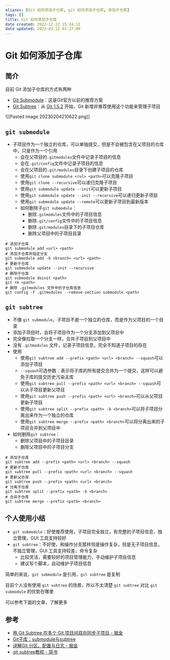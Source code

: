 ```yaml
---
aliases: [Git 如何添加子仓库, git 如何添加子仓库, 添加子仓库]
tags: []
title: Git 如何添加子仓库
date created: 2022-12-22 15:24:12
date updated: 2023-03-12 01:27:00
---
```


# Git 如何添加子仓库

## 简介

目前 Git 添加子仓库的方式有两种

- [Git Submodule](https://link.juejin.cn?target=http%3A%2F%2Fgit-scm.com%2Fdocs%2Fgit-submodule "http://git-scm.com/docs/git-submodule")：这是Git官方以前的推荐方案
- [Git Subtree](https://link.juejin.cn?target=https%3A%2F%2Fmedium.com%2F%40porteneuve%2Fmastering-git-Subtrees-943d29a798ec "https://medium.com/@porteneuve/mastering-git-Subtrees-943d29a798ec")：从 [Git 1.5.2](https://link.juejin.cn?target=http%3A%2F%2Flwn.net%2FArticles%2F235109%2F "http://lwn.net/Articles/235109/") 开始，Git 新增并推荐使用这个功能来管理子项目

![[Pasted image 20230204210622.png]]

## `git submodule`

- 子项目作为一个独立的仓库，可以单独提交，但是不会被包含在父项目的仓库中，只是作为一个引用
	- 会在父项目的`.gitmodules`文件中记录子项目的信息
	- 会在`.git/config`文件中记录子项目的信息
	- 会在父项目的`.git/modules`目录下创建子项目的仓库
	- 使用`git clone submodule <rul> <path>`可以克隆子项目
	- 使用`git clone --recursive`可以递归克隆子项目
	- 使用`git submodule update --init`可以更新子项目
	- 使用`git submodule update --init --recursive`可以递归更新子项目
	- 使用`git submodule update --remote`可以更新子项目到最新版本
	- 如何删除子`git submodule`：
		- 删除`.gitmodules`文件中的子项目信息
		- 删除`.git/config`文件中的子项目信息
		- 删除`.git/modules`目录下的子项目仓库
		- 删除父项目中的子项目目录

```shell
# 添加子仓库
git submodule add <url> <path>
# 添加子仓库并指定分支
git submodule add -b <branch> <url> <path>
# 更新子仓库
git submodule update --init --recursive
# 删除子仓库
git submodule deinit <path>
git rm <path>
# 删除 .gitmodules 文件中的子仓库信息
git config -f .gitmodules --remove-section submodule.<path>
```

## `git subtree`

 - 不像 `git submodule`，子项目不是一个独立的仓库，而是作为父项目的一个目录
- 添加子项目时，会将子项目作为一个分支添加到父项目中
- 完全像拉取一个分支一样，合并子项目到父项目中
- 没有 `.gitmodules` 文件，记录子项目信息，完全不知道子项目的存在
- 使用
	- 使用`git subtree add --prefix <path> <url> <branch> --squash`可以添加子项目
	- `--squash`可选参数：表示将子库的所有提交合并为一个提交，这样可以避免子库的提交历史污染主库
	- 使用`git subtree pull --prefix <path> <url> <branch> --squash`可以从子项目更新父项目
	- 使用`git subtree push --prefix <path> <url> <branch>`可以从父项目更新子项目
	- 使用`git subtree split --prefix <path> -b <branch>`可以将子项目分离出来作为一个独立的仓库
	- 使用`git subtree merge --prefix <path> <branch>`可以将分离出来的子项目合并到父项目中
- 如何删除`git subtree`：
	- 删除父项目中的子项目目录
	- 删除父项目中的子项目分支

```shell
# 添加子仓库
git subtree add --prefix <path> <url> <branch> --squash
# 更新子仓库
git subtree pull --prefix <path> <url> <branch> --squash
# 更新父仓库
git subtree push --prefix <path> <url> <branch>
# 分离子仓库
git subtree split --prefix <path> -b <branch>
# 合并子仓库
git subtree merge --prefix <path> <branch>
```

## 个人使用小结

- `git submodule`：好使推荐使用，子项目完全独立，有完整的子项目信息，独立管理，GUI 工具支持较好
- `git subtree`：不好使，和操作分支那样但是操作复杂，但是无子项目信息，不独立管理，GUI 工具支持较差，命令复杂
  - 比较灵活，需要较好的项目管理能力，手动维护子项目信息
  - 建议写个脚本，自动维护子项目信息

简单的来说，`git submodule` 是引用，`git subtree` 是复制

目前个人没有使用 `git subtree` 的场景，所以不太清楚 `git subtree` 对比 `git submodule` 的优势在哪里

可以参考下面的文章，了解更多

## 参考

- [用 Git Subtree 在多个 Git 项目间双向同步子项目 - 掘金](https://juejin.cn/post/6844903762176262157)
- [Git子库：submodule与subtree](https://juejin.cn/post/7077775905888124941)
- [详解Git 分区、配置与日志 - 掘金](https://juejin.cn/post/7075716719917924388)
- [git subtree教程 - 简书](https://www.jianshu.com/p/d42d330bfead)
